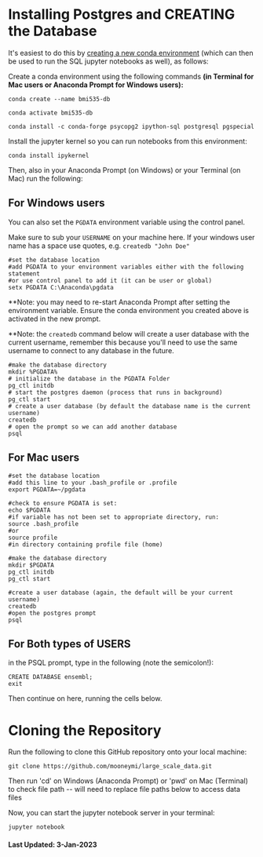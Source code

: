 # Installing Postgres and CREATING the Database

It's easiest to do this by [creating a new conda environment](https://docs.conda.io/projects/conda/en/latest/user-guide/tasks/manage-environments.html) (which can then be used to run the SQL jupyter notebooks as well), as follows: 

Create a conda environment using the following commands **(in Terminal for Mac users or Anaconda Prompt for Windows users):** 

    conda create --name bmi535-db

    conda activate bmi535-db

    conda install -c conda-forge psycopg2 ipython-sql postgresql pgspecial

Install the jupyter kernel so you can run notebooks from this environment: 

    conda install ipykernel

Then, also in your Anaconda Prompt (on Windows) or your Terminal (on Mac) run the following:

## For Windows users

You can also set the `PGDATA` environment variable using the control panel. 

Make sure to sub your `USERNAME` on your machine here. If your windows user name has a space use quotes, e.g. `createdb "John Doe"`

```
#set the database location
#add PGDATA to your environment variables either with the following statement
#or use control panel to add it (it can be user or global)
setx PGDATA C:\Anaconda\pgdata

```
**Note: you may need to re-start Anaconda Prompt after setting the environment variable. Ensure the conda environment you created above is activated in the new prompt. 

**Note: the `createdb` command below will create a user database with the current username, remember this because you'll need to use the same username to connect to any database in the future.

```
#make the database directory
mkdir %PGDATA%
# initialize the database in the PGDATA Folder
pg_ctl initdb
# start the postgres daemon (process that runs in background)
pg_ctl start
# create a user database (by default the database name is the current username)
createdb
# open the prompt so we can add another database
psql
```

## For Mac users

```
#set the database location
#add this line to your .bash_profile or .profile
export PGDATA=~/pgdata

#check to ensure PGDATA is set: 
echo $PGDATA 
#if variable has not been set to appropriate directory, run: 
source .bash_profile
#or
source profile
#in directory containing profile file (home) 

#make the database directory
mkdir $PGDATA
pg_ctl initdb
pg_ctl start

#create a user database (again, the default will be your current username)
createdb
#open the postgres prompt
psql 
```

## For Both types of USERS

in the PSQL prompt, type in the following (note the semicolon!):

```
CREATE DATABASE ensembl;
exit
```

Then continue on here, running the cells below. 

# Cloning the Repository

Run the following to clone this GitHub repository onto your local machine: 

    git clone https://github.com/mooneymi/large_scale_data.git

Then run 'cd' on Windows (Anaconda Prompt) or 'pwd' on Mac (Terminal) to check file path -- will need to replace file paths below to access data files

Now, you can start the jupyter notebook server in your terminal:

    jupyter notebook

#### Last Updated: 3-Jan-2023
